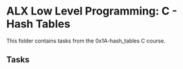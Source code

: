 # ALX Low Level Programming: C - Hash Tables

This folder contains tasks from the 0x1A-hash_tables C course.

## Tasks
